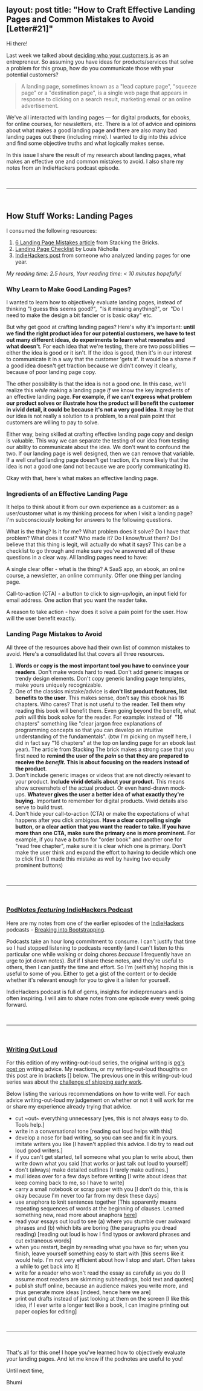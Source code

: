 layout: post
title:  "How to Craft Effective Landing Pages and Common Mistakes to Avoid [Letter#21]"
---

Hi there!

Last week we talked about [deciding who your customers is](https://theleafnode.com/letter20/) as an entrepreneur. So assuming you have ideas for products/services that solve a problem for this group, how do you communicate those with your potential customers? 

> A landing page, sometimes known as a "lead capture page", "squeeze page" or a "destination page", is a single web page that appears in response to clicking on a search result, marketing email or an online advertisement.

We've all interacted with landing pages — for digital products, for ebooks, for online courses, for newsletters, etc. There is a lot of advice and opinions about what makes a good landing page and there are also many bad landing pages out there (including mine). I wanted to dig into this advice and find some objective truths and what logically makes sense.

In this issue I share the result of my research about landing pages, what makes an effective one and common mistakes to avoid. I also share my notes from an IndieHackers podcast episode.

‌

* * *

‌

How Stuff Works: Landing Pages
------------------------------

I consumed the following resources:

1.  [6 Landing Page Mistakes article](https://stackingthebricks.com/6-landing-page-mistakes/) from Stacking the Bricks.
2.  [Landing Page Checklist](https://www.louisnicholls.com/landing-page-checklist/) by Louis Nicholla
3.  [IndieHackers post](https://www.indiehackers.com/post/looking-back-to-2020-these-are-5-landing-page-mistakes-indie-hackers-keep-doing-over-and-over-10e6d30f7a) from someone who analyzed landing pages for one year.

_My reading time: 2.5 hours, Your reading time: < 10 minutes hopefully!_

### Why Learn to Make Good Landing Pages?

I wanted to learn how to objectively evaluate landing pages, instead of thinking "I guess this seems good?",  "Is it missing anything?", or  "Do I need to make the design a bit fancier or is basic okay" etc.

But why get good at crafting landing pages? Here's why it's important: **until we find the right product idea for our potential customers, we have to test out many different ideas, do experiments to learn what resonates and what doesn't**. For each idea that we're testing, there are two possibilities — either the idea is good or it isn't. If the idea is good, then it's in our interest to communicate it in a way that the customer 'gets it'. It would be a shame if a good idea doesn't get traction because we didn't convey it clearly, because of poor landing page copy.

The other possibility is that the idea is not a good one. In this case, we'll realize this _while_ making a landing page _if_ we know the key ingredients of an effective landing page. **For example, if we can't express what problem our product solves or illustrate how the product will benefit the customer in vivid detail, it could be because it's not a very good idea**. It may be that our idea is not really a solution to a problem, to a real pain point that customers are willing to pay to solve. 

Either way, being skilled at crafting effective landing page copy and design is valuable. This way we can separate the testing of our idea from testing our ability to communicate about the idea. We don't want to confound the two. If our landing page is well designed, then we can remove that variable. If a well crafted landing page doesn't get traction, it's more likely that the idea is not a good one (and not because we are poorly communicating it). 

Okay with that, here's what makes an effective landing page.

### Ingredients of an Effective Landing Page

It helps to think about it from our own experience as a customer: as a user/customer what is my thinking process for when I visit a landing page? I'm subconsciously looking for answers to the following questions.

What is the thing? Is it for me? What problem does it solve? Do I have that problem? What does it cost? Who made it? Do I know/trust them? Do I believe that this thing is legit, will actually do what it says? This can be a checklist to go through and make sure you've answered all of these questions in a clear way. All landing pages need to have:

A single clear offer - what is the thing? A SaaS app, an ebook, an online course, a newsletter, an online community. Offer one thing per landing page.

Call-to-action (CTA) - a button to click to sign-up/login, an input field for email address. One action that you want the reader take.

A reason to take action - how does it solve a pain point for the user. How will the user benefit exactly.

### Landing Page Mistakes to Avoid

All three of the resources above had their own list of common mistakes to avoid. Here's a consolidated list that covers all three resources. 

1.  **Words or copy is the most important tool you have to convince your readers**. Don't make words hard to read. Don't add generic images or trendy design elements. Don't copy generic landing page templates, make yours uniquely recognizable.
2.  One of the classics mistake/advice is **don't list product features, list benefits to the user**. This makes sense, don't say this ebook has 16 chapters. Who cares? That is not useful to the reader. Tell them why reading this book will benefit them. Even going beyond the benefit, what _pain_ will this book solve for the reader. For example: instead of  "16 chapters" something like "clear jargon free explanations of programming concepts so that you can develop an intuitive understanding of the fundamentals". (btw I'm picking on myself here, I did in fact say "16 chapters" at the top on landing page for an ebook last year). The article from Stacking The brick makes a strong case that you first need to **remind the user of the _pain_ so that they are prepared to receive the _benefit._ This is about focusing on the readers instead of the product**.
3.  Don't include generic images or videos that are not directly relevant to your product. **Include vivid details about your product.** This means show screenshots of the actual product. Or even hand-drawn mock-ups. **Whatever gives the user a better idea of what exactly they're buying.** Important to remember for digital products. Vivid details also serve to build trust.
4.  Don't hide your call-to-action (CTA) or make the expectations of what happens after you click ambigous. **Have a clear compelling single button, or a clear action that you want the reader to take. If you have more than one CTA, make sure the primary one is more prominent.** For example, if you have a button for "order book" and another one for "read free chapter", make sure it is clear which one is primary. Don't make the user think and expand the effort to having to decide which one to click first (I made this mistake as well by having two equally prominent buttons)

‌

* * *

‌

### [PodNotes _featuring_ IndieHackers Podcast](#podnotes)

Here are my notes from one of the earlier episodes of the [IndieHackers](https://www.indiehackers.com/podcasts) podcasts - [Breaking into Bootstrapping](https://theleafnode.com/podnotes-ih009/). 

Podcasts take an hour long commitment to consume. I can't justify that time so I had stopped listening to podcasts recently (and I can't listen to this particular one while walking or doing chores _because_ I frequently have an urge to jot down notes). _But_ if I share these notes, and they're useful to others, then I can justify the time and effort. So I'm (selfishly) hoping this is useful to some of you. Either to get a gist of the content or to decide whether it's relevant enough for you to give it a listen for yourself.

IndieHackers podcast is full of gems, insights for indieprenuears and is often inspiring. I will aim to share notes from one episode every week going forward.

‌

* * *

‌

### [Writing Out Loud](#writing-out-loud)

For this edition of my writing-out-loud series, the original writing is [](http://www.paulgraham.com/writing44.html)[pg's post on](http://www.paulgraham.com/early.html) writing advice. My reactions, or my writing-out-loud thoughts on this post are in brackets \[\] below. The previous one in this writing-out-loud series was about the [](https://theleafnode.com/letter17/)[challenge of shipping early work](https://theleafnode.com/letter17/#writing-out-loud).

Below listing the various recommendations on how to write well. For each advice writing-out-loud my judgement on whether or not it will work for me or share my experience already trying that advice.

* cut ~out~ everything unnecessary \[yes, this is not always easy to do. Tools help.\]
* write in a conversational tone \[reading out loud helps with this\]
* develop a nose for bad writing, so you can see and fix it in yours.‌  
    ‌imitate writers you like \[I haven't applied this advice. I do try to read out loud good writers.\]
* if you can't get started, tell someone what you plan to write about, then write down what you said \[that works or just talk out loud to yourself\]
* don't (always) make detailed outlines \[I rarely make outlines.\]
* mull ideas over for a few days before writing \[I write about ideas that keep coming back to me, so I have to write\]
* carry a small notebook or scrap paper with you \[I don't do this, this is okay because I'm never too far from my desk these days\] 
* use anaphora to knit sentences together \[This apparently means repeating sequences of words at the beginning of clauses. Learned something new, read more about anaphora [here](https://en.wikipedia.org/wiki/Anaphora_(rhetoric))\]
* read your essays out loud to see (a) where you stumble over awkward phrases and (b) which bits are boring (the paragraphs you dread reading) \[reading out loud is how I find typos or awkward phrases and cut extraneous words\]
* when you restart, begin by rereading what you have so far; when you finish, leave yourself something easy to start with \[this seems like it would help. I'm not very efficient about how I stop and start. Often takes a while to get back into it\]
* write for a reader who won't read the essay as carefully as you do \[I assume most readers are skimming subheadings, bold text and quotes\]
* publish stuff online, because an audience makes you write more, and thus generate more ideas \[indeed, hence here we are\]
* print out drafts instead of just looking at them on the screen \[I like this idea, if I ever write a longer text like a book, I can imagine printing out paper copies for editing\]

‌

* * *

‌

That's all for this one! I hope you've learned how to objectively evaluate your landing pages. And let me know if the podnotes are useful to you!

Until next time,

Bhumi